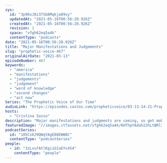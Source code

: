 ```yaml
---
sys:
  id: "3p9KxJ8z37Sb8Mqkja89vy"
  updatedAt: "2021-05-16T00:56:20.926Z"
  createdAt: "2021-05-16T00:56:20.926Z"
  revision: 1
  space: "vfgh62eq5a4k"
  contentType: "podcasts"
date: "2021-05-16T00:56:20.926Z"
title: "Major Manifestations and Judgements"
slug: "prophetic-voice-467"
originalAirDate: "2021-03-13"
episodeNumber: 467
keywords:
  - "america"
  - "manifestations"
  - "judgements"
  - "judgement"
  - "word of knowledge"
  - "second changes"
  - "act now"
Series: "The Prophetic Voice of Our Time"
audioLink: "https://episodes.castos.com/propheticvoice/03-13-14-21-Prophetic-Voice-of-our-Time-[mixdown]-01.mp3"
hosts:
  - "Cristina Sosso"
description: "Major manifestations and judgments are coming, so get mobilized now and continue to be faithful. Don't waste any more time. God is a god of second chances, so believe the impossible and commit yourself fully to Him."
featuredImage: "//images.ctfassets.net/vfgh62eq5a4k/6HThpYAdah22hLtBRl34jN/405ad68947f3e28324a4f91fa5b669f1/photo-nic-co-uk-nic-xOigCUcFdA8-unsplash__1_.jpg"
podcastSeries:
  id: "185CxkJ9QWqYAgE86EWWOC"
  contentType: "podcastSeries"
people:
  - id: "3zLvufAtlKgiiGIaEYs4S4"
    contentType: "people"
---
```

